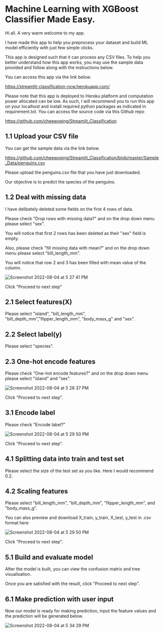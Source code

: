 # Machine Learning with XGBoost Classifier Made Easy.

Hi all. A very warm welcome to my app. 

I have made this app to help you preprocess your dataset and build ML model efficiently with just few simple clicks. 

This app is designed such that it can process any CSV files. To help you better understand how this app works, you may
use the sample data provided and follow along with the instructions below.

You can access this app via the link below.

https://streamlit-classification-ncw.herokuapp.com/

Please note that this app is deployed to Heroku platform and computation power allocated can be low.  As such, I will
recommend you to run this app on your localhost and install required python packages as indicated in requirement.txt.
You can access the source code via this Github repo

https://github.com/cheewoeing/Streamlit_Classification

## 1.1 Upload your CSV file
You can get the sample data via the link below.

https://github.com/cheewoeing/Streamlit_Classification/blob/master/Sample_Data/penguins.csv

Please upload the penguins.csv file that you have just downloaded.

Our objective is to predict the species of the penguins.

## 1.2 Deal with missing data
I have delibetely deleted some fields on the first 4 rows of data. 

Please check "Drop rows with missing data?" and on the drop down menu please select "sex". 

You will notice that first 2 rows has been deleted as their "sex" field is empty.

Also, please check "fill missing data with mean?" and on the drop down menu please select "bill_length_mm". 

You will notice that row 2 and 3 has been filled with mean value of the column.

![Screenshot 2022-08-04 at 5 27 41 PM](https://user-images.githubusercontent.com/104248593/182813461-07afa2c7-9da0-4ba9-b5ac-d76bc1c9565c.png)

Click "Proceed to next step"

## 2.1 Select features(X)
Please select "island", "bill_length_mm", "bill_depth_mm","flipper_length_mm", "body_mass_g" and "sex".

## 2.2 Select label(y)
Please select "species".

## 2.3 One-hot encode features
Please check "One-hot encode features?" and on the drop down menu please select "island" and "sex".

![Screenshot 2022-08-04 at 5 28 37 PM](https://user-images.githubusercontent.com/104248593/182813688-b9d5bcd4-fd0d-4c96-bf13-6a57d0ceb61d.png)

Click "Proceed to next step".

## 3.1 Encode label
Please check "Encode label?"

![Screenshot 2022-08-04 at 5 29 50 PM](https://user-images.githubusercontent.com/104248593/182814021-5f817809-8fef-456d-b812-5d92ff701699.png)

Click "Proceed to next step".

## 4.1 Splitting data into train and test set
Please select the size of the test set as you like. Here I would recommend 0.2.

## 4.2 Scaling features
Please select "bill_length_mm", "bill_depth_mm", "flipper_length_mm", and "body_mass_g".

You can also preview and download X_train, y_train, X_test, y_test in .csv format here

![Screenshot 2022-08-04 at 5 29 50 PM](https://user-images.githubusercontent.com/104248593/182814599-a8137a5d-4ed7-4a47-bb19-f9909b24dfb1.png)

Click "Proceed to next step".

## 5.1 Build and evaluate model
After the model is built, you can view the confusion matrix and tree visualisation.

Once you are satisfied with the result, click "Proceed to next step".

## 6.1 Make prediction with user input
Now our model is ready for making prediction, input the feature values and the prediction will be generated below.

![Screenshot 2022-08-04 at 5 34 29 PM](https://user-images.githubusercontent.com/104248593/182814926-50b5a5cf-2d81-49ce-9799-e16d27885083.png)
